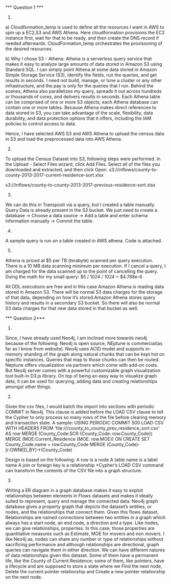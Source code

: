 *** Question 1 ***

1) 
a) Cloudformation_temp is used to define all the resources I want in AWS to spin up a EC2,S3 and AWS Athena. Here cloudformation provisions the EC2 instance first, wait for that to be ready, and then create the DNS record if needed afterwards. CloudFormation_temp      orchestrates the provisioning of the desired resources.

b) Why I chose S3 - Athena:
Athena is a serverless query service that makes it easy to analyze large amounts of data stored in Amazon S3 using Standard SQL. I can simply point Athena at some data stored in Amazon Simple Storage Service (S3), identify the fields, run the queries, and get results in seconds. I need not build, manage, or tune a cluster or any other infrastructure, and the pay is only for the queries that I run. Behind the scenes, Athena also parallelizes my query, spreads it out across hundreds or thousands of cores, and delivers results in seconds.
Each Athena table can be comprised of one or more S3 objects; each Athena database can contain one or more tables. Because Athena makes direct references to data stored in S3, you can take advantage of the scale, flexibility, data durability, and data protection options that it offers, including the IAM policies to control access to data.

Hence, I have selected AWS S3 and AWS Athena to upload the census data in S3 and load the preprocessed data into AWS Athena.

2) 
To upload the Census Dataset into S3, following steps were performed. In the Upload - Select Files wizard, click Add Files.
Select all of the files you downloaded and extracted, and then click Open.
s3://inflows/county-to-county-2013-2017-current-residence-sort.xlsx

s3://inflows/county-to-county-2013-2017-previous-residence-sort.xlsx

3) 
We can do this in Transposit via a query, but I created a table manually.
Query Data is already present in the S3 bucket. We just need to create a database -> Choose a data source -> Add a table and enter schema information manually -> Commit the table.

4)
A sample query is run on a table created in AWS athena. Code is attached.

5)
Athena is priced at $5 per TB (terabyte) scanned per query execution. There is a 10 MB data scanning minimum per execution. If I cancel a query, I am charged for the data scanned up to the point of cancelling the query.
Doing the math for my small query:
$5 / 1024 / 1024 = $4.768e-6

All DDL executions are free and in this case Amazon Athena is reading data stored in Amazon S3. There will be normal S3 data charges for the storage of that data, depending on how it’s stored.Amazon Athena stores query history and results in a secondary S3 bucket. So there will also be normal S3 data charges for that new data stored in that bucket as well.


*** Question 2***

1)
Since, I have already used Neo4j, I am inclined more towards neo4j because of the following:
Neo4j is open source, NEptune is commercial(as far as I know from website). Neo4j uses ACID model and supports in-memory sharding of the graph along natural chunks that can be kept hot on specific instances. Queries that map to those chunks can then be routed. Neptune offers visualization via partners which come with add-on costs. But Neo4j server comes with a powerful customizable graph visualization tool built-in D3.js library. On top of being an easy way to visualize graph data, it can be used for querying, adding data and creating relationships amongst other things.

2)
Given the csv files, I would batch the import into sections with periodic COMMIT in Neo4j. This clause is added before the LOAD CSV clause to tell the Cypher to only process so many rows of the file before clearing memory and transaction state. 
A sample:
USING PERIODIC COMMIT 500
LOAD CSV WITH HEADERS FROM 'file:///county_to_county_prev_residence_sort.csv' AS row
MERGE (County_Code:SCR {County_Code: row.County_Code})
MERGE (MOE:Current_Residence {MOE: row.MOE})
 ON CREATE SET County_Code.name = row.County_Code
MERGE (County_Code)-[r:OWNED_BY]->(County_Code)

Design is based on the following:
A row is a node
A table name is a label name
A join or foreign key is a relationship
*Cypher’s LOAD CSV command can transform the contents of the CSV file into a graph structure.


3)
Writing a ER diagram in a graph database makes it easy to exploit relationships between elements in Flows datasets and makes it ideally suited to represent, query and manage the connected data. Neo4j graph database gives a property graph that depicts the dataset’s entities, or nodes, and the relationships that connect them. Given this flows dataset, Relationships are named connections between two entities in a graph which always has a start node, an end node, a direction and a type.
Like nodes, we can give relationships, properties. In this case, those properties are quantitative measures such as Estimate, MOE
for movers and non movers. I like Neo4j as, nodes can share any number or type of relationships without sacrificing performance and although relationships are directional, graph queries can navigate them in either direction.
We can have different natures of data relationships given this dataset. Some of them have a permanent life, like the County of Current Residence; some of them, like pointers, have a lifecycle and are supposed to store a state where we Find the next node, Delete the current pointer relationship and Create a new pointer relationship on the next node.





